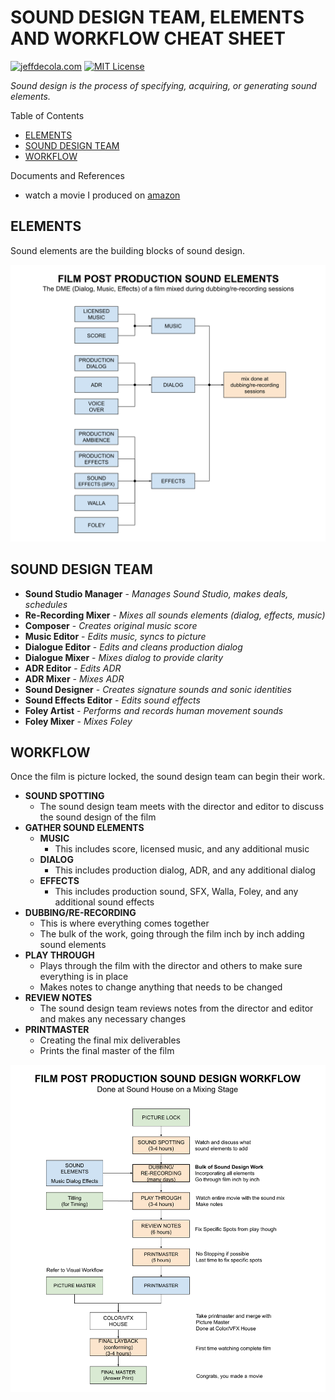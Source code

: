 
# SOUND DESIGN TEAM, ELEMENTS AND WORKFLOW CHEAT SHEET

[![jeffdecola.com](https://img.shields.io/badge/website-jeffdecola.com-blue)](https://jeffdecola.com)
[![MIT License](https://img.shields.io/:license-mit-blue.svg)](https://jeffdecola.mit-license.org)

_Sound design is the process of specifying, acquiring, or generating sound elements._

Table of Contents

* [ELEMENTS](https://github.com/JeffDeCola/my-cheat-sheets/tree/master/other/film-production/post-production/sound-design-team-elements-and-workflow-cheat-sheet#elements)
* [SOUND DESIGN TEAM](https://github.com/JeffDeCola/my-cheat-sheets/tree/master/other/film-production/post-production/sound-design-team-elements-and-workflow-cheat-sheet#sound-design-team)
* [WORKFLOW](https://github.com/JeffDeCola/my-cheat-sheets/tree/master/other/film-production/post-production/sound-design-team-elements-and-workflow-cheat-sheet#workflow)

Documents and References

* watch a movie I produced on [amazon](https://www.amazon.com/gp/video/detail/B00TTB7Q3U)

## ELEMENTS

Sound elements are the building blocks of sound design.

![IMAGE - film-post-production-sound-design-elements.svg - IMAGE](../../../../docs/pics/other/film-post-production-sound-design-elements.svg)

## SOUND DESIGN TEAM

* **Sound Studio Manager** -
    _Manages Sound Studio, makes deals, schedules_
* **Re-Recording Mixer** -
    _Mixes all sounds elements (dialog, effects, music)_
* **Composer** -
    _Creates original music score_
* **Music Editor** -
    _Edits music, syncs to picture_
* **Dialogue Editor** -
    _Edits and cleans production dialog_
* **Dialogue Mixer** -
    _Mixes dialog to provide clarity_
* **ADR Editor** -
    _Edits ADR_
* **ADR Mixer** -
    _Mixes ADR_
* **Sound Designer** -
    _Creates signature sounds and sonic identities_
* **Sound Effects Editor** -
    _Edits sound effects_
* **Foley Artist** -
    _Performs and records human movement sounds_
* **Foley Mixer** -
    _Mixes Foley_

## WORKFLOW

Once the film is picture locked, the sound design team can begin their work.

* **SOUND SPOTTING**
  * The sound design team meets with the director and editor to discuss
    the sound design of the film
* **GATHER SOUND ELEMENTS**
  * **MUSIC**
    * This includes score, licensed music, and any additional music
  * **DIALOG**
    * This includes production dialog, ADR, and any additional dialog
  * **EFFECTS**
    * This includes production sound, SFX, Walla, Foley, and any additional
      sound effects
* **DUBBING/RE-RECORDING**
  * This is where everything comes together
  * The bulk of the work, going through the film inch by inch
    adding sound elements
* **PLAY THROUGH**
  * Plays through the film with the director and others
    to make sure everything is in place
  * Makes notes to change anything that needs to be changed
* **REVIEW NOTES**
  * The sound design team reviews notes from the director and editor
    and makes any necessary changes
* **PRINTMASTER**
  * Creating the final mix deliverables
  * Prints the final master of the film

![IMAGE - film-post-production-sound-design-workflow.svg - IMAGE](../../../../docs/pics/other/film-post-production-sound-design-workflow.svg)

